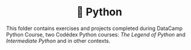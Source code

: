 <div align="center">
  <h1>🐍 Python</h1>
</div>
This folder contains exercises and projects completed during DataCamp Python Course, two Codédex Python courses: <em>The Legend of Python</em> and <em>Intermediate Python</em> and in other contexts.
